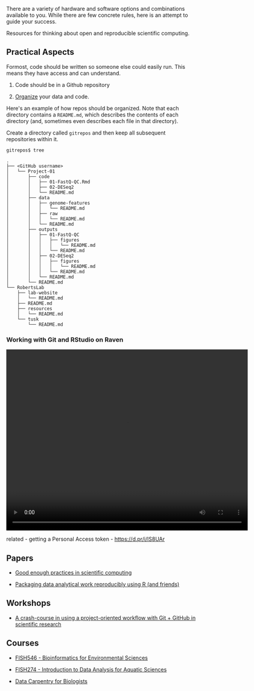 
There are a variety of hardware and software options and combinations available to you. While there are few concrete rules, here is an attempt to guide your success.


Resources for thinking about open and reproducible scientific computing.


## Practical Aspects

Formost, code should be written so someone else could easily run. This means they have access and can understand.

1) Code should be in a Github repository 

2) [Organize](https://kbroman.org/steps2rr/pages/organize.html) your data and code. 

Here's an example of how repos should be organized. Note that each directory contains a `README.md`, which describes the contents of each directory (and, sometimes even describes each file in that directory).

Create a directory called `gitrepos` and then keep all subsequent repositories within it.

```
gitrepos$ tree

.
├── <GitHub username>
│   └── Project-01
│       ├── code
│       │   ├── 01-FastQ-QC.Rmd
│       │   ├── 02-DESeq2
│       │   └── README.md
│       ├── data
│       │   ├── genome-features
│       │   │   └── README.md
│       │   ├── raw
│       │   │   └── README.md
│       │   └── README.md
│       ├── outputs
│       │   ├── 01-FastQ-QC
│       │   │   ├── figures
│       │   │   │   └── README.md
│       │   │   └── README.md
│       │   ├── 02-DESeq2
│       │   │   ├── figures
│       │   │   │   └── README.md
│       │   │   └── README.md
│       │   └── README.md
│       └── README.md
└── RobertsLab
    ├── lab-website
    │   └── README.md
    ├── README.md
    ├── resources
    │   └── README.md
    └── tusk
        └── README.md
```


### Working with Git and RStudio on Raven

<html>
<body>

<video width="640" height="480" controls>
  <source src="https://gannet.fish.washington.edu/seashell/snaps/rstudio-rav.mp4" type="video/mp4">
  Your browser does not support the video tag.
</video>

</body>
</html>

related - getting a Personal Access token - https://d.pr/i/lS8UAr




## Papers

- [Good enough practices in scientific computing](https://journals.plos.org/ploscompbiol/article?id=10.1371/journal.pcbi.1005510)

- [Packaging data analytical work reproducibly using R (and friends)](https://peerj.com/preprints/3192/)


## Workshops

- [A crash-course in using a project-oriented workflow with Git + GitHub in scientific research](https://github.com/OARS-SAFS/projects-with-github)


## Courses

- [FISH546 - Bioinformatics for Environmental Sciences](https://github.com/sr320/course-fish546-2021/wiki)

- [FISH274 - Introduction to Data Analysis for Aquatic Sciences](https://sr320.github.io/course-fish274-2021/)

- [Data Carpentry for Biologists](https://datacarpentry.org/semester-biology/)
